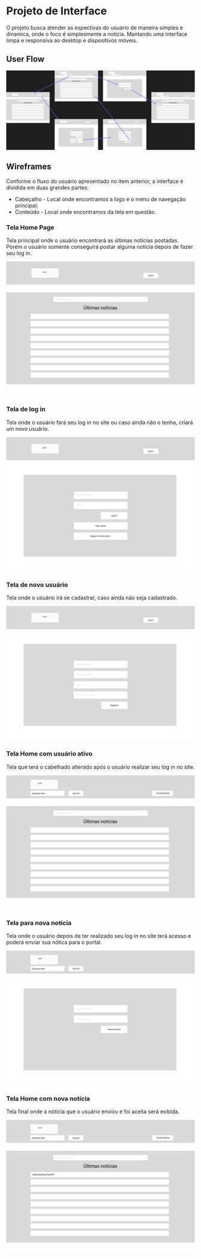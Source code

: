 # Projeto de Interface

O projeto busca atender as espectivas do usuário de maneira simples e dinamica, onde o foco é simplesmente a notícia. Mantando uma interface limpa e responsiva ao desktop e dispositivos móveis.

## User Flow

![UserFlow](img/wireframes/projeto_front_end_puc_wireframe_ads2.png)

## Wireframes

Conforme o fluxo do usuário apresentado no item anterior, a interface é dividida em duas grandes partes:

- Cabeçalho - Local onde encontramos a logo e o menu de navegação principal;
- Conteúdo - Local onde encontramos da tela em questão.

### Tela Home Page

Tela principal onde o usuário encontrará as últimas notícias postadas. Porém o usuário somente conseguirá postar alguma notícia depois de fazer seu log in.

![home_without_user_logged_in](img/wireframes/Home_without_user_logged_in.png)

### Tela de log in

Tela onde o usuário fará seu log in no site ou caso ainda não o tenha, criará um novo usuário.

![login_page](img/wireframes/Login_page.png)

### Tela de novo usuário

Tela onde o usuário irá se cadastrar, caso ainda não seja cadastrado.

![New_account_page](img/wireframes/New_account_page.png)

### Tela Home com usuário ativo

Tela que terá o cabelhado alterado após o usuário realizar seu log in no site.

![Home_with_user_logged_in](img/wireframes/Home_with_user_logged_in.png)

### Tela para nova notícia

Tela onde o usuário depois de ter realizado seu log in no site terá acesso e poderá enviar sua nótica para o portal.

![Submit_page](img/wireframes/Submit_page.png)

### Tela Home com nova notícia

Tela final onde a nóticia que o usuário enviou e foi aceita será exibida.

![Home_with_news](img/wireframes/Home_with_news.png)
